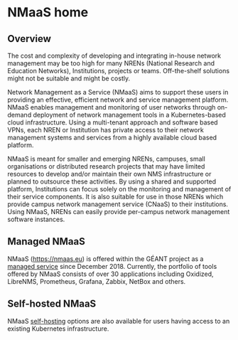 # **NMaaS** home

## **Overview**

The cost and complexity of developing and integrating in-house network management may be too high for many NRENs (National Research and Education Networks), Institutions, projects or teams. Off-the-shelf solutions might not be suitable and might be costly. 

Network Management as a Service (NMaaS) aims to support these users in providing an effective, efficient network and service management platform. NMaaS enables management and monitoring of user networks through on-demand deployment of network management tools in a Kubernetes-based cloud infrastructure. Using a multi-tenant approach and software based VPNs, each NREN or Institution has private access to their network management systems and services from a highly available cloud based platform.

NMaaS is meant for smaller and emerging NRENs, campuses, small organisations or distributed research projects that may have limited resources to develop and/or maintain their own NMS infrastructure or planned to outsource these activities. By using a shared and supported platform, Institutions can focus solely on the monitoring and management of their service components. It is also suitable for use in those NRENs which provide campus network management service (CNaaS) to their institutions. Using NMaaS, NRENs can easily provide per-campus network management software instances.

## Managed NMaaS

NMaaS (https://nmaas.eu) is offered within the GÉANT project as a [managed service](https://docs.nmaas.eu/managed-nmaas/introduction/) since December 2018. Currently, the portfolio of tools offered by NMaaS consists of over 30 applications including Oxidized, LibreNMS, Prometheus, Grafana, Zabbix, NetBox and others.

## Self-hosted NMaaS

NMaaS [self-hosting](https://docs.nmaas.eu/self-hosted-nmaas/introduction/) options are also available for users having access to an existing Kubernetes infrastructure.

